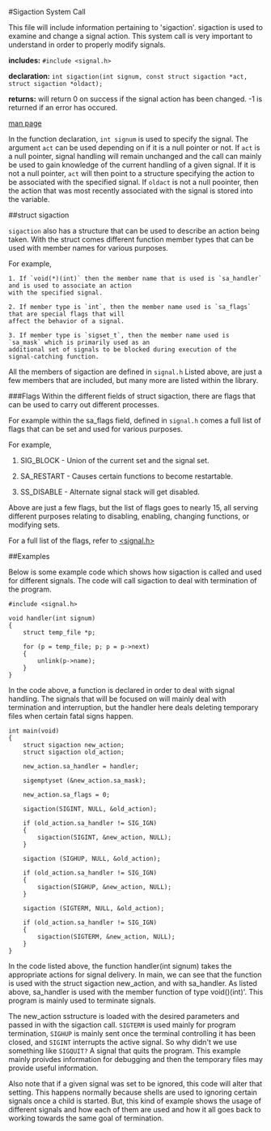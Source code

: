#Sigaction System Call


This file will include information pertaining to 'sigaction'. sigaction is used to examine and change a signal action. This 
system call is very important to understand in order to properly modify signals.


**includes:** `#include <signal.h>`

**declaration:** `int sigaction(int signum, const struct sigaction *act, struct sigaction *oldact);`

**returns:** will return 0 on success if the signal action has been changed. -1 is returned if an error has occured. 

[man page](http://man7.org/linux/man-pages/man2/sigaction.2.html)


In the function declaration, `int signum` is used to specify the signal. 
The argument `act` can be used depending on if it is a null pointer or not. If `act` is a null pointer, signal handling will 
remain unchanged and the call can mainly be used to gain knowledge of the current handling of a given signal. If it is not a 
null pointer, `act` will then point to a structure specifying the action to be associated with the specified signal. If 
`oldact` is not a null poointer, then the action that was most recently associated with the signal is stored into the 
variable.


##struct sigaction

`sigaction` also has a structure that can be used to describe an action being taken. With the struct comes different function
member types that can be used with member names for various purposes.

For example,

```
1. If `void(*)(int)` then the member name that is used is `sa_handler` and is used to associate an action 
with the specified signal. 

2. If member type is `int`, then the member name used is `sa_flags` that are special flags that will 
affect the behavior of a signal. 

3. If member type is `sigset_t`, then the member name used is `sa_mask` which is primarily used as an
additional set of signals to be blocked during execution of the signal-catching function. 

```

All the members of sigaction are defined in `signal.h` Listed above, are just a few members that are included, but many more 
are listed within the library.


###Flags
Within the different fields of struct sigaction, there are flags that can be used to carry out different processes. 

For example within the sa_flags field, defined in `signal.h` comes a  full list of flags that can be set and used for various
purposes. 

For example,

1. SIG_BLOCK - Union of the current set and the signal set.

2. SA_RESTART - Causes certain functions to become restartable.

3. SS_DISABLE - Alternate signal stack will get disabled.

Above are just a few flags, but the list of flags goes to nearly 15, all serving different purposes relating to disabling, 
enabling, changing functions, or modifying sets.

For a full list of the flags, refer to [<signal.h>](http://pubs.opengroup.org/onlinepubs/007908775/xsh/signal.h.html)
 
##Examples

Below is some example code which shows how sigaction is called and used for different signals. The code will call sigaction 
to deal with termination of the program.

```
#include <signal.h>

void handler(int signum)
{
	struct temp_file *p;

	for (p = temp_file; p; p = p->next)
	{
		unlink(p->name);
	}
}
```

In the code above, a function is declared in order to deal with signal handling. The signals that will be focused on will 
mainly deal with termination and interruption, but the handler here deals deleting temporary files when certain fatal signs 
happen. 

```
int main(void)
{
	struct sigaction new_action;
	struct sigaction old_action;

	new_action.sa_handler = handler;

	sigemptyset (&new_action.sa_mask);

	new_action.sa_flags = 0;

	sigaction(SIGINT, NULL, &old_action);

	if (old_action.sa_handler != SIG_IGN)
	{
		sigaction(SIGINT, &new_action, NULL);
	}

	sigaction (SIGHUP, NULL, &old_action);

	if (old_action.sa_handler != SIG_IGN)
	{
		sigaction(SIGHUP, &new_action, NULL);
	}

	sigaction (SIGTERM, NULL, &old_action);

	if (old_action.sa_handler != SIG_IGN)
	{
		sigaction(SIGTERM, &new_action, NULL);
	}
}
```

In the code listed above, the function handler(int signum) takes the appropriate actions for signal delivery. In main, we can
see that the function is used with the struct sigaction new_action, and with sa_handler. As listed above, sa_handler is used 
with the member function of type void()(int)'. This program is mainly used to terminate signals.

The new_action sstructure is loaded with the desired parameters and passed in with the sigaction call. `SIGTERM` is used 
mainly for program termination, `SIGHUP` is mainly sent once the terminal controlling it has been closed, and `SIGINT` 
interrupts the active signal. So why didn't we use something like `SIGQUIT?` A signal that quits the program. This example 
mainly proivdes information for debugging and then the temporary files may provide useful information. 

Also note that if a given signal was set to be ignored, this code will alter that setting. This happens normally because 
shells are used to ignoring certain signals once a child is started. But, this kind of example shows the usage of different 
signals and how each of them are used and how it all goes back to working towards the same goal of termination.



